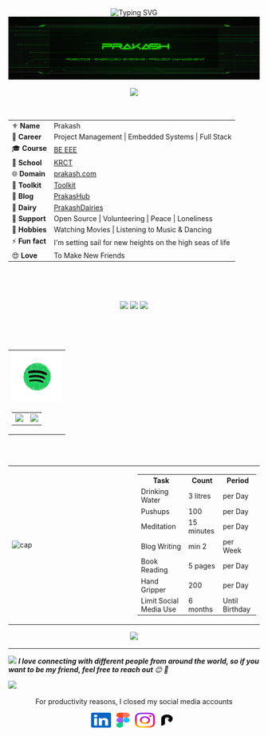 <div id="header" align="center">
<img src="https://readme-typing-svg.demolab.com?font=Fira+Code&size=12&pause=1000&color=03F700&center=true&random=false&width=435&lines=I've+made+mistakes%2C+but+I+won't+let+them+define+who+I+am" alt="Typing SVG" /></a>
<img src="./cov.svg" alt="Prakash" href="https://prakashravichandran.com/">
</div>
<p align="center">
 <img src="https://profile-counter.glitch.me/PrakasRavichandran/count.svg?bgcolor=FFFFFF&color=00F70A"/>
</p>
<br>
    <table align="center">
        <tr><td>⚜ <b>Name</b></td><td>Prakash</td></tr>
        <tr><td>💼 <b>Career</b></td><td>Project Management | Embedded Systems |  Full Stack</td></tr>
        <tr><td>🎓 <b>Course</b></td><td><a href="https://blog-pink.netlify.app/">BE EEE</a></td></tr>
        <tr><td>🎒 <b>School</b></td><td><a href="https://krct.ac.in/about.php?cat=1&id=46">KRCT</a></td></tr>
        <tr><td>🌐 <b>Domain</b></td><td><a href="https://prakasravichandran.github.io/">prakash.com</a></td></tr>
        <tr><td>🧰 <b>Toolkit</b></td><td> <a href="https://prakashravichandran.com/#skills"> Toolkit </a></td></tr>
        <tr><td>📄 <b>Blog</b></td><td> <a href="https://blog-prakash.netlify.app/"> PrakasHub</a></td></tr>
        <tr><td>📓 <b>Dairy</b></td><td> <a href="https://prakashdairies.netlify.app/"> PrakashDairies</a></td></tr>
        <tr><td>🧙 <b>Support</b></td><td>Open Source | Volunteering |  Peace | Loneliness</td></tr>
        <tr><td>💖 <b>Hobbies</b></td><td>Watching Movies | Listening to Music & Dancing </td></tr>
        <tr><td>⚡ <b>Fun fact</b></td><td>I'm setting sail for new heights on the high seas of life</td></tr>
        <tr><td>😍 <b>Love</b></td><td>To Make New Friends</td></tr>
    </table>
    
<br>
<!--<div align="center">
<img src="https://media2.giphy.com/media/v1.Y2lkPTc5MGI3NjExZDRxcmFjOGxyM3NrZHlzbXJjcXFxcTVieGI4d3Fwam1vdHN3anBwZCZlcD12MV9pbnRlcm5hbF9naWZfYnlfaWQmY3Q9Zw/rY93u9tQbybks/giphy.gif">
</div>-->    
<br><br>

<p align="center">
  <img height="50%" width="auto" src ="https://github-readme-stats.vercel.app/api?username=PrakasRavichandran&show_icons=true&count_private=true&theme=shadow_green&hide_border=false&hide=contribs&bg_color=00000000">
  <img height="50%" width="auto" src ="https://github-readme-stats.vercel.app/api/top-langs/?username=PrakasRavichandran&layout=compact&hide_border=false&theme=shadow_green&bg_color=00000000&langs_count=6&hide=jupyter%20notebook,tex,css,php&exclude_repo=Readme">
  <img src ="https://github-readme-streak-stats.herokuapp.com?user=PrakasRavichandran&theme=shadow_green&hide_border=false&background=FFFFFF00">
  <br>
  <br>
</p>
<br><br>

<table align="center">
  <tr>
    <td align="center">
      <img allign="center" src="https://raw.githubusercontent.com/GabrielGuedess/GabrielGuedess/main/assets/images/spotify.gif" width="100"/>
    </td>
  </tr>
  <tr>
    <td>
      <table>
        <tr>
          <td>
            <img allign="right" src="https://spotify-github-profile.vercel.app/api/view?uid=31tjfsz43ir3hjz5gxrcsw7wiaxy&cover_image=true&theme=default&show_offline=true&background_color=121212&interchange=false&bar_color=53b14f&bar_color_cover=true">
          </td>
          <td>
              <img allign="left" src="https://spotify-recently-played-readme.vercel.app/api?user=31tjfsz43ir3hjz5gxrcsw7wiaxy&width=400&count=6&unique=1&utm_source=2b3m26">
          </td>
        </tr>
      </table>
    </td>
  </tr>
</table><br><br>


<table>
  <tr>
    <td width="50%">
      <img src="https://media.tenor.com/bhFH48AS6s4AAAAC/captain-america-touch.gif" alt="cap">
    </td>
    <td width="50%">
      <table>
        <tr>
          <th>Task</th>
          <th>Count</th>
          <th>Period</th>
        </tr>
        <tr>
          <td>Drinking Water</td>
          <td>3 litres</td>
          <td>per Day</td>
        </tr>
        <tr>
          <td>Pushups</td>
          <td>100</td>
          <td>per Day</td>
        </tr>
        <tr>
          <td>Meditation</td>
          <td>15 minutes</td>
          <td>per Day</td>
        </tr>
        <tr>
          <td>Blog Writing</td>
          <td>min 2</td>
          <td>per Week</td>
        </tr>
        <tr>
          <td>Book Reading</td>
          <td>5 pages</td>
          <td>per Day</td>
        </tr>
       <tr>
          <td>Hand Gripper</td>
          <td>200</td>
          <td>per Day</td>
        </tr>
        <tr>
          <td>Limit Social Media Use</td>
          <td>6 months</td>
          <td>Until Birthday</td>
        </tr>
      </table>
    </td>
  </tr>
</table>


<p align="center">
  <img src="https://readme-typing-svg.demolab.com?font=Ephesis&size=30&pause=1000&color=00F726&center=true&random=false&width=435&lines=With+great+power+comes+great+responsibility"/>
</p>

<!--<div id="header" align="center">
  <img src="./flow.svg" alt="Prakash" href="https://prakashravichandran.com/">
</div>-->

---

<img src="https://media.giphy.com/media/mRqMnL2Yp4Z9apds6Q/giphy.gif" width="40"> <em><b>I love connecting with different people from around the world, so if you want to be my friend, feel free to reach out</a> </b> 😊 💖</em><br>

<img width="100%" src="https://user-images.githubusercontent.com/74038190/212284100-561aa473-3905-4a80-b561-0d28506553ee.gif" >

<p align="center"> For productivity reasons, I closed my social media accounts</p>

<p align="center">
 <a href="https://linkedin.com/in/in/prakashravichandran10" target="blank"><img align="center" src="./logo/lin.svg" alt="in/prakashravichandran10" height="30" width="40" /></a>
 <a href="https://figma.com/@prakashdesigns" target="blank"><img align="center" src="./logo/fig.svg" alt="prakashravichandrann" height="30" width="40" /></a>
 <a href="https://instagram.com/prakashravichandrann" target="blank"><img align="center" src="./logo/ins.svg" alt="prakashravichandrann" height="30" width="40" /></a>
 <a href="https://prakashdairies.netlify.app/" target="blank"><img align="center" src="./logo/blog.svg" alt="prakashravichandrann" height="30" width="40" /></a>
</p>


